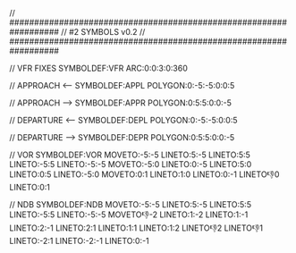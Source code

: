 // ##################################################################
//                 #2 SYMBOLS v0.2
// ##################################################################

// VFR FIXES
SYMBOLDEF:VFR
ARC:0:0:3:0:360

// APPROACH  <--
SYMBOLDEF:APPL
POLYGON:0:-5:-5:0:0:5

// APPROACH  -->
SYMBOLDEF:APPR
POLYGON:0:5:5:0:0:-5

// DEPARTURE <--
SYMBOLDEF:DEPL
POLYGON:0:-5:-5:0:0:5

// DEPARTURE -->
SYMBOLDEF:DEPR
POLYGON:0:5:5:0:0:-5

// VOR
SYMBOLDEF:VOR
MOVETO:-5:-5
LINETO:5:-5
LINETO:5:5
LINETO:-5:5
LINETO:-5:-5
MOVETO:-5:0
LINETO:0:-5
LINETO:5:0
LINETO:0:5
LINETO:-5:0
MOVETO:0:1
LINETO:1:0
LINETO:0:-1
LINETO:-1:0
LINETO:0:1

// NDB
SYMBOLDEF:NDB
MOVETO:-5:-5
LINETO:5:-5
LINETO:5:5
LINETO:-5:5
LINETO:-5:-5
MOVETO:-1:-2
LINETO:1:-2
LINETO:1:-1
LINETO:2:-1
LINETO:2:1
LINETO:1:1
LINETO:1:2
LINETO:-1:2
LINETO:-1:1
LINETO:-2:1
LINETO:-2:-1
LINETO:0:-1
